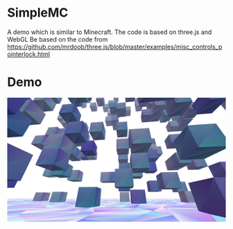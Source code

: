 # SimpleMC
A demo which is similar to Minecraft. The code is based on three.js and WebGL
Be based on the code from https://github.com/mrdoob/three.js/blob/master/examples/misc_controls_pointerlock.html

# Demo
![demo](https://raw.githubusercontent.com/ChaunceyKiwi/SimpleMC/master/demo.png)
